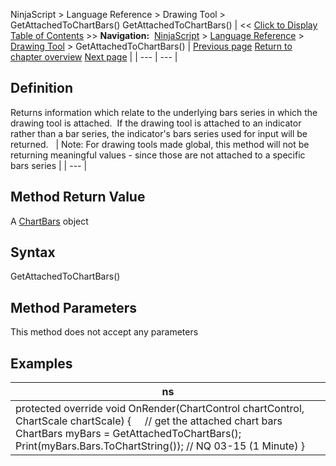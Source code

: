 ﻿
NinjaScript > Language Reference > Drawing Tool > GetAttachedToChartBars()
GetAttachedToChartBars()
| << [Click to Display Table of Contents](getattachedtochartbars.md) >> **Navigation:**     [NinjaScript](ninjascript-1.md) > [Language Reference](language_reference_wip-1.md) > [Drawing Tool](drawing_tools-1.md) > GetAttachedToChartBars() | [Previous page](drawnby-1.md) [Return to chapter overview](drawing_tools-1.md) [Next page](getclosestanchor-1.md) |
| --- | --- |
## Definition
Returns information which relate to the underlying bars series in which the drawing tool is attached.  If the drawing tool is attached to an indicator rather than a bar series, the indicator's bars series used for input will be returned.
 
| Note: For drawing tools made global, this method will not be returning meaningful values - since those are not attached to a specific bars series |
| --- |
## 
## Method Return Value
A [ChartBars](chartbars-1.md) object
## 
## Syntax
GetAttachedToChartBars()
## 
## Method Parameters
This method does not accept any parameters
## 
## Examples
| ns |
| --- |
| protected override void OnRender(ChartControl chartControl, ChartScale chartScale) {       // get the attached chart bars    ChartBars myBars = GetAttachedToChartBars();        Print(myBars.Bars.ToChartString()); // NQ 03-15 (1 Minute) } |

